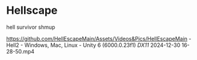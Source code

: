 # Hellscape
 hell survivor shmup

https://github.com/HellEscapeMain/Assets/Videos&Pics/HellEscapeMain - Hell2 - Windows, Mac, Linux - Unity 6 (6000.0.23f1) _DX11_ 2024-12-30 16-28-50.mp4

